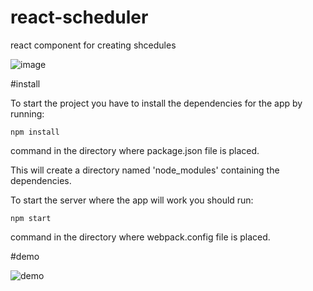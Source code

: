# react-scheduler

react component for creating shcedules

![image](https://raw.githubusercontent.com/hanakamer/react-scheduler/master/heart.png?token=AJ_qhPaMSwI7M2PW3XlQtvKlvAEsSYYcks5W6H7dwA%3D%3D)

#install

To start the project you have to install the dependencies for the app by running:
```
npm install
```
command in the directory where package.json file is placed.

This will create a directory named 'node_modules' containing the dependencies.

To start the server where the app will work you should run:
```
npm start
```
command in the directory where webpack.config file is placed.

#demo

![demo](https://github.com/hanakamer/react-scheduler/blob/master/demo.gif)
